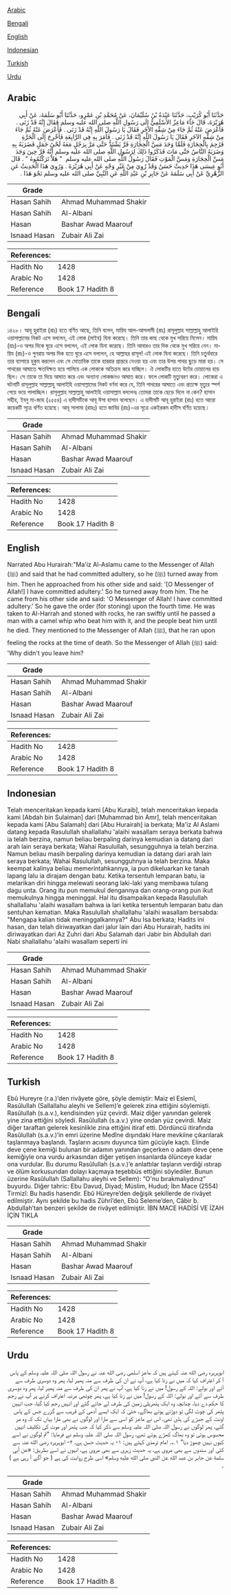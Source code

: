 [Arabic](#arabic)

[Bengali](#bengali)

[English](#english)

[Indonesian](#indonesian)

[Turkish](#turkish)

[Urdu](#urdu)

## Arabic


<div dir="rtl" lang="ar" style={{fontSize:'larger',backgroundColor:'#f8f9fa',padding:20}}>
حَدَّثَنَا أَبُو كُرَيْبٍ، حَدَّثَنَا عَبْدَةُ بْنُ سُلَيْمَانَ، عَنْ مُحَمَّدِ بْنِ عَمْرٍو، حَدَّثَنَا أَبُو سَلَمَةَ، عَنْ أَبِي هُرَيْرَةَ، قَالَ جَاءَ مَاعِزٌ الأَسْلَمِيُّ إِلَى رَسُولِ اللَّهِ صلى الله عليه وسلم فَقَالَ إِنَّهُ قَدْ زَنَى ‏.‏ فَأَعْرَضَ عَنْهُ ثُمَّ جَاءَ مِنْ شِقِّهِ الآخَرِ فَقَالَ يَا رَسُولَ اللَّهِ إِنَّهُ قَدْ زَنَى ‏.‏ فَأَعْرَضَ عَنْهُ ثُمَّ جَاءَ مِنْ شِقِّهِ الآخَرِ فَقَالَ يَا رَسُولَ اللَّهِ إِنَّهُ قَدْ زَنَى ‏.‏ فَأَمَرَ بِهِ فِي الرَّابِعَةِ فَأُخْرِجَ إِلَى الْحَرَّةِ فَرُجِمَ بِالْحِجَارَةِ فَلَمَّا وَجَدَ مَسَّ الْحِجَارَةِ فَرَّ يَشْتَدُّ حَتَّى مَرَّ بِرَجُلٍ مَعَهُ لَحْىُ جَمَلٍ فَضَرَبَهُ بِهِ وَضَرَبَهُ النَّاسُ حَتَّى مَاتَ فَذَكَرُوا ذَلِكَ لِرَسُولِ اللَّهِ صلى الله عليه وسلم أَنَّهُ فَرَّ حِينَ وَجَدَ مَسَّ الْحِجَارَةِ وَمَسَّ الْمَوْتِ فَقَالَ رَسُولُ اللَّهِ صلى الله عليه وسلم ‏ "‏ هَلاَّ تَرَكْتُمُوهُ ‏"‏ ‏.‏ قَالَ أَبُو عِيسَى هَذَا حَدِيثٌ حَسَنٌ وَقَدْ رُوِيَ مِنْ غَيْرِ وَجْهٍ عَنْ أَبِي هُرَيْرَةَ ‏.‏ وَرُوِيَ هَذَا الْحَدِيثُ عَنِ الزُّهْرِيِّ عَنْ أَبِي سَلَمَةَ عَنْ جَابِرِ بْنِ عَبْدِ اللَّهِ عَنِ النَّبِيِّ صلى الله عليه وسلم نَحْوَ هَذَا ‏.‏
</div>
<div style={{backgroundColor:'#f8f9fa',padding:20, marginBottom: 10}}><table> <thead> <tr> <th>Grade</th> <th></th> </tr> </thead> <tbody> <tr><td>Hasan Sahih</td><td>Ahmad Muhammad Shakir</td></tr><tr><td>Hasan Sahih</td><td>Al-Albani</td></tr><tr><td>Hasan</td><td>Bashar Awad Maarouf</td></tr><tr><td>Isnaad Hasan</td><td>Zubair Ali Zai</td></tr></tbody></table><table> <thead> <tr> <th>References:</th> <th></th> </tr> </thead> <tbody><tr><td>Hadith No</td><td>1428</td></tr><tr><td>Arabic No</td><td>1428</td></tr><tr><td>Reference</td><td>Book 17 Hadith 8</td></tr></tbody></table></div>

## Bengali


<div dir="ltr" lang="bn" style={{fontSize:'larger',backgroundColor:'#f8f9fa',padding:20}}>
১৪২৮। আবূ হুরাইরা (রাঃ) হতে বর্ণিত আছে, তিনি বলেন, মায়িয আল-আসলামী (রাঃ) রাসূলুল্লাহ সাল্লাল্লাহু আলাইহি ওয়াসাল্লামের নিকট এসে বললেন, এই লোক (মাইয) যিনা করেছে। তিনি তার কাছ থেকে মুখ সরিয়ে নিলেন। মায়িয (রাঃ)-ও অপর দিকে ঘুরে এসে বললেন, এই লোক যিনা করেছে। তিনি আবারও তার দিক থেকে মুখ সরিয়ে নেন। মায়িয (রাঃ)-ও পুনরায় অপর দিক হতে ঘুরে এসে বললেন, হে আল্লাহর রাসূল! এই লোক যিনা করেছে। তিনি চতুর্থবারে তার ব্যাপারে হুকুম করলেন এবং সে মোতাবিক তাকে হাররার প্রান্তরে নেওয়া হয় এবং তার উপর পাথর ছুড়ে মারা হয়। সে পাথরের আঘাতে ক্ষতবিক্ষত হয়ে পালিয়ে এক লোককে অতিক্রম করে যাচ্ছিল। ঐ লোকটির হাতে উটের চোয়ালের হাড় ছিল। সে তাকে তা দিয়ে আঘাত করে এবং অন্যান্য লোকজনও আঘাত করে। ফলে লোকটি মৃত্যুবরণ করে। লোকেরা এ ঘটনাটি রাসূলুল্লাহ সাল্লাল্লাহু আলাইহি ওয়াসাল্লামের নিকট বর্ণনা করে যে, তিনি পাথরের আঘাতে এবং প্রত্যক্ষ মৃত্যুর স্পর্শ পেয়ে ভয়ে পালাচ্ছিল। রাসূলুল্লাহ সাল্লাল্লাহু আলাইহি ওয়াসাল্লাম বললেনঃ তোমরা তাকে ছেড়ে দিলে না কেন? হাসান সহীহ, ইবনু মা-জাহ (২৫৫৪) এ হাদীসটিকে আবূ ঈসা হাসান বলেছেন। এ হাদীসটি আবূ হুরাইরা (রাঃ) হতে আরো কয়েকটি সূত্রে বর্ণিত হয়েছে। আবূ সালামা (রাহঃ) হতে জাবির (রাঃ)-এর সূত্রে একইরকম হাদীস বর্ণিত হয়েছে।
</div>
<div style={{backgroundColor:'#f8f9fa',padding:20, marginBottom: 10}}><table> <thead> <tr> <th>Grade</th> <th></th> </tr> </thead> <tbody> <tr><td>Hasan Sahih</td><td>Ahmad Muhammad Shakir</td></tr><tr><td>Hasan Sahih</td><td>Al-Albani</td></tr><tr><td>Hasan</td><td>Bashar Awad Maarouf</td></tr><tr><td>Isnaad Hasan</td><td>Zubair Ali Zai</td></tr></tbody></table><table> <thead> <tr> <th>References:</th> <th></th> </tr> </thead> <tbody><tr><td>Hadith No</td><td>1428</td></tr><tr><td>Arabic No</td><td>1428</td></tr><tr><td>Reference</td><td>Book 17 Hadith 8</td></tr></tbody></table></div>

## English


<div dir="ltr" lang="en" style={{fontSize:'larger',backgroundColor:'#f8f9fa',padding:20}}>
Narrated Abu Hurairah:"Ma'iz Al-Aslamu came to the Messenger of Allah (ﷺ) and said that he had committed adultery, so he (ﷺ) turned away from him. Then he approached from his other side and said: '[O Messenger of Allah!] I have committed adultery.' So he turned away from him. The he came from his other side and said: 'O Messenger of Allah! I have committed adultery.' So he gave the order (for stoning) upon the fourth time. He was taken to Al-Harrah and stoned with rocks, he ran swiftly until he passed a man with a camel whip who beat him with it, and the people beat him until he died. They mentioned to the Messenger of Allah (ﷺ), that he ran upon feeling the rocks at the time of death. So the Messenger of Allah (ﷺ) said: 'Why didn't you leave him?
</div>
<div style={{backgroundColor:'#f8f9fa',padding:20, marginBottom: 10}}><table> <thead> <tr> <th>Grade</th> <th></th> </tr> </thead> <tbody> <tr><td>Hasan Sahih</td><td>Ahmad Muhammad Shakir</td></tr><tr><td>Hasan Sahih</td><td>Al-Albani</td></tr><tr><td>Hasan</td><td>Bashar Awad Maarouf</td></tr><tr><td>Isnaad Hasan</td><td>Zubair Ali Zai</td></tr></tbody></table><table> <thead> <tr> <th>References:</th> <th></th> </tr> </thead> <tbody><tr><td>Hadith No</td><td>1428</td></tr><tr><td>Arabic No</td><td>1428</td></tr><tr><td>Reference</td><td>Book 17 Hadith 8</td></tr></tbody></table></div>

## Indonesian


<div dir="ltr" lang="id" style={{fontSize:'larger',backgroundColor:'#f8f9fa',padding:20}}>
Telah menceritakan kepada kami [Abu Kuraib], telah menceritakan kepada kami [Abdah bin Sulaiman] dari [Muhammad bin Amr], telah menceritakan kepada kami [Abu Salamah] dari [Abu Hurairah] ia berkata; Ma'iz Al Aslami datang kepada Rasulullah shallallahu 'alaihi wasallam seraya berkata bahwa ia telah berzina, namun beliau berpaling darinya kemudian ia datang dari arah lain seraya berkata; Wahai Rasulullah, sesungguhnya ia telah berzina. Namun beliau masih berpaling darinya kemudian ia datang dari arah lain seraya berkata; Wahai Rasulullah, sesungguhnya ia telah berzina. Maka keempat kalinya beliau memerintahkannya, ia pun dikeluarkan ke tanah lapang lalu ia dirajam dengan batu. Ketika tersentuh lemparan batu, ia melarikan diri hingga melewati seorang laki-laki yang membawa tulang dagu unta. Orang itu pun memukul dengannya dan orang-orang pun ikut memukulnya hingga meninggal. Hal itu disampaikan kepada Rasulullah shallallahu 'alaihi wasallam bahwa ia lari ketika tersentuh lemparan batu dan sentuhan kematian. Maka Rasulullah shallallahu 'alaihi wasallam bersabda: "Mengapa kalian tidak meninggalkannya?" Abu Isa berkata; Hadits ini hasan, dan telah diriwayatkan dari jalur lain dari Abu Hurairah, hadits ini diriwayatkan dari Az Zuhri dari Abu Salamah dari Jabir bin Abdullah dari Nabi shallallahu 'alaihi wasallam seperti ini
</div>
<div style={{backgroundColor:'#f8f9fa',padding:20, marginBottom: 10}}><table> <thead> <tr> <th>Grade</th> <th></th> </tr> </thead> <tbody> <tr><td>Hasan Sahih</td><td>Ahmad Muhammad Shakir</td></tr><tr><td>Hasan Sahih</td><td>Al-Albani</td></tr><tr><td>Hasan</td><td>Bashar Awad Maarouf</td></tr><tr><td>Isnaad Hasan</td><td>Zubair Ali Zai</td></tr></tbody></table><table> <thead> <tr> <th>References:</th> <th></th> </tr> </thead> <tbody><tr><td>Hadith No</td><td>1428</td></tr><tr><td>Arabic No</td><td>1428</td></tr><tr><td>Reference</td><td>Book 17 Hadith 8</td></tr></tbody></table></div>

## Turkish


<div dir="ltr" lang="tr" style={{fontSize:'larger',backgroundColor:'#f8f9fa',padding:20}}>
Ebû Hureyre (r.a.)’den rivâyete göre, şöyle demiştir: Maiz el Eslemî, Rasûlullah (Sallallahu aleyhi ve Sellem)’e gelerek zina ettiğini söylemişti. Rasûlullah (s.a.v.), kendisinden yüz çevirdi. Maiz diğer yanından gelerek yine zina ettiğini söyledi. Rasûlullah (s.a.v.) yine ondan yüz çevirdi. Maiz diğer taraftan gelerek kesinlikle zina ettiğini itiraf etti. Dördüncü itirafında Rasûlullah (s.a.v.)’in emri üzerine Medîne dışındaki Hare mevkiine çıkarılarak taşlanmaya başlandı. Taşların acısını duyunca tüm gücüyle kaçtı. Elinde deve çene kemiği bulunan bir adamın yanından geçerken o adam deve çene kemiğiyle ona vurdu arkasından diğer yetişen insanlarda ölünceye kadar ona vurdular. Bu durumu Rasûlullah (s.a.v.)’e anlattılar taşların verdiği ıstırap ve ölüm korkusundan dolayı kaçmaya teşebbüs ettiğini söylediler. Bunun üzerine Rasûlullah (Sallallahu aleyhi ve Sellem): “O'nu bırakmalıydınız” buyurdu. Diğer tahric: Ebu Davud, Diyad; Müslim, Hudud; İbn Mace (2554) Tirmizî: Bu hadis hasendir. Ebû Hüreyre’den değişik şekillerde de rivâyet edilmiştir. Aynı şekilde bu hadis Zührî’den, Ebû Seleme’den, Câbir b. Abdullah’tan benzeri şekilde de rivâyet edilmiştir. İBN MACE HADİSİ VE İZAH İÇİN TIKLA
</div>
<div style={{backgroundColor:'#f8f9fa',padding:20, marginBottom: 10}}><table> <thead> <tr> <th>Grade</th> <th></th> </tr> </thead> <tbody> <tr><td>Hasan Sahih</td><td>Ahmad Muhammad Shakir</td></tr><tr><td>Hasan Sahih</td><td>Al-Albani</td></tr><tr><td>Hasan</td><td>Bashar Awad Maarouf</td></tr><tr><td>Isnaad Hasan</td><td>Zubair Ali Zai</td></tr></tbody></table><table> <thead> <tr> <th>References:</th> <th></th> </tr> </thead> <tbody><tr><td>Hadith No</td><td>1428</td></tr><tr><td>Arabic No</td><td>1428</td></tr><tr><td>Reference</td><td>Book 17 Hadith 8</td></tr></tbody></table></div>

## Urdu


<div dir="rtl" lang="ur" style={{fontSize:'larger',backgroundColor:'#f8f9fa',padding:20}}>
ابوہریرہ رضی الله عنہ کہتے ہیں کہ ماعز اسلمی رضی الله عنہ نے رسول اللہ صلی اللہ علیہ وسلم کے پاس آ کر اعتراف کیا کہ میں نے زنا کیا ہے، آپ نے ان کی طرف سے منہ پھیر لیا، پھر وہ دوسری طرف سے آئے اور بولے: اللہ کے رسول! میں نے زنا کیا ہے، آپ نے پھر ان کی طرف سے منہ پھیر لیا، پھر وہ دوسری طرف سے آئے اور بولے: اللہ کے رسول! میں نے زنا کیا ہے، پھر چوتھی مرتبہ اعتراف کرنے پر آپ نے رجم کا حکم دے دیا، چنانچہ وہ ایک پتھریلی زمین کی طرف لے جائے گئے اور انہیں رجم کیا گیا، جب انہیں پتھر کی چوٹ لگی تو دوڑتے ہوئے بھاگے، حتیٰ کہ ایک ایسے آدمی کے قریب سے گزرے جس کے پاس اونٹ کے جبڑے کی ہڈی تھی، اس نے ماعز کو اسی سے مارا اور لوگوں نے بھی مارا یہاں تک کہ وہ مر گئے، پھر لوگوں نے رسول اللہ صلی اللہ علیہ وسلم سے ذکر کیا کہ جب پتھر اور موت کی تکلیف انہیں محسوس ہوئی تو وہ بھاگ کھڑے ہوئے تھے، رسول اللہ صلی اللہ علیہ وسلم نے فرمایا: ”تم لوگوں نے اسے کیوں نہیں چھوڑ دیا“ ۱؎۔ امام ترمذی کہتے ہیں: ۱- یہ حدیث حسن ہے، ۲- ابوہریرہ رضی الله عنہ سے کئی اور سندوں سے بھی مروی ہے، یہ حدیث زہری سے بھی مروی ہے، انہوں نے اسے بطریق: «عن أبي سلمة عن جابر بن عبد الله عن النبي صلى الله عليه وسلم» اسی طرح روایت کی ہے ( جو آگے آ رہی ہے ) ۔
</div>
<div style={{backgroundColor:'#f8f9fa',padding:20, marginBottom: 10}}><table> <thead> <tr> <th>Grade</th> <th></th> </tr> </thead> <tbody> <tr><td>Hasan Sahih</td><td>Ahmad Muhammad Shakir</td></tr><tr><td>Hasan Sahih</td><td>Al-Albani</td></tr><tr><td>Hasan</td><td>Bashar Awad Maarouf</td></tr><tr><td>Isnaad Hasan</td><td>Zubair Ali Zai</td></tr></tbody></table><table> <thead> <tr> <th>References:</th> <th></th> </tr> </thead> <tbody><tr><td>Hadith No</td><td>1428</td></tr><tr><td>Arabic No</td><td>1428</td></tr><tr><td>Reference</td><td>Book 17 Hadith 8</td></tr></tbody></table></div>